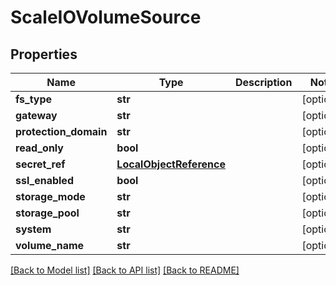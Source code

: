 # ScaleIOVolumeSource

## Properties
Name | Type | Description | Notes
------------ | ------------- | ------------- | -------------
**fs_type** | **str** |  | [optional] 
**gateway** | **str** |  | [optional] 
**protection_domain** | **str** |  | [optional] 
**read_only** | **bool** |  | [optional] 
**secret_ref** | [**LocalObjectReference**](LocalObjectReference.md) |  | [optional] 
**ssl_enabled** | **bool** |  | [optional] 
**storage_mode** | **str** |  | [optional] 
**storage_pool** | **str** |  | [optional] 
**system** | **str** |  | [optional] 
**volume_name** | **str** |  | [optional] 

[[Back to Model list]](../README.md#documentation-for-models) [[Back to API list]](../README.md#documentation-for-api-endpoints) [[Back to README]](../README.md)

